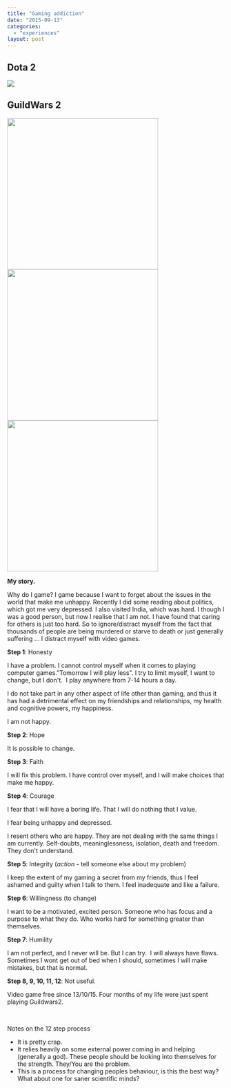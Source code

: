 ```yaml
---
title: "Gaming addiction"
date: "2015-09-13"
categories: 
  - "experiences"
layout: post
---
```


## Dota 2

![]({{site.baseurl}}/images/Rubick+Arcana+Dota+2.jpg)

## GuildWars 2

<div>
  <img src="{{site.baseurl}}/images/necro.png" height="350">
  <img src="{{site.baseurl}}/images/mesmer.png" height="350">
  <img src="{{site.baseurl}}/images/theif.png" height="350">
</div>

**My story.**

Why do I game? I game because I want to forget about the issues in the world that make me unhappy. Recently I did some reading about politics, which got me very depressed. I also visited India, which was hard. I though I was a good person, but now I realise that I am not. I have found that caring for others is just too hard. So to ignore/distract myself from the fact that thousands of people are being murdered or starve to death or just generally suffering ... I distract myself with video games.

**Step 1**: Honesty

I have a problem. I cannot control myself when it comes to playing computer games."Tomorrow I will play less". I try to limit myself, I want to change, but I don't.  I play anywhere from 7-14 hours a day.

I do not take part in any other aspect of life other than gaming, and thus it has had a detrimental effect on my friendships and relationships, my health and cognitive powers, my happiness.

I am not happy.

**Step 2**: Hope

It is possible to change.

**Step 3**: Faith

I will fix this problem. I have control over myself, and I will make choices that make me happy.

**Step 4**: Courage

I fear that I will have a boring life. That I will do nothing that I value.

I fear being unhappy and depressed.

I resent others who are happy. They are not dealing with the same things I am currently. Self-doubts, meaninglessness, isolation, death and freedom. They don't understand.

**Step 5**: Integrity (_action_ - tell someone else about my problem)

I keep the extent of my gaming a secret from my friends, thus I feel ashamed and guilty when I talk to them. I feel inadequate and like a failure.

**Step 6**: Willingness (to change)

I want to be a motivated, excited person. Someone who has focus and a purpose to what they do. Who works hard for something greater than themselves.

**Step 7**: Humility

I am not perfect, and I never will be. But I can try.  I will always have flaws. Sometimes I wont get out of bed when I should, sometimes I will make mistakes, but that is normal.

**Step 8, 9, 10, 11, 12**: Not useful.

Video game free since 13/10/15. Four months of my life were just spent playing Guildwars2.

 

Notes on the 12 step process 

- It is pretty crap.
- It relies heavily on some external power coming in and helping (generally a god). These people should be looking into themselves for the strength. They/You are the problem.
- This is a process for changing peoples behaviour, is this the best way? What about one for saner scientific minds?
